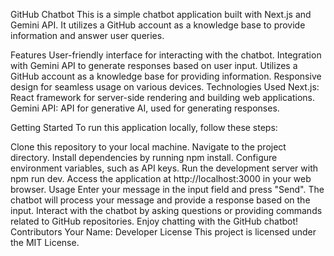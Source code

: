 GitHub Chatbot
This is a simple chatbot application built with Next.js and Gemini API. It utilizes a GitHub account as a knowledge base to provide information and answer user queries.

Features
User-friendly interface for interacting with the chatbot.
Integration with Gemini API to generate responses based on user input.
Utilizes a GitHub account as a knowledge base for providing information.
Responsive design for seamless usage on various devices.
Technologies Used
Next.js: React framework for server-side rendering and building web applications.
Gemini API: API for generative AI, used for generating responses.

Getting Started
To run this application locally, follow these steps:

Clone this repository to your local machine.
Navigate to the project directory.
Install dependencies by running npm install.
Configure environment variables, such as API keys.
Run the development server with npm run dev.
Access the application at http://localhost:3000 in your web browser.
Usage
Enter your message in the input field and press "Send".
The chatbot will process your message and provide a response based on the input.
Interact with the chatbot by asking questions or providing commands related to GitHub repositories.
Enjoy chatting with the GitHub chatbot!
Contributors
Your Name: Developer
License
This project is licensed under the MIT License.
